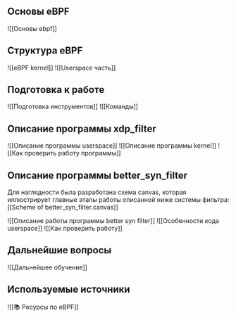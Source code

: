 ## Основы eBPF 
![[Основы ebpf]]
## Структура eBPF
![[eBPF kernel]]
![[Userspace часть]]

## Подготовка к работе
![[Подготовка инструментов]]
![[Команды]]
## Описание программы xdp_filter
![[Описание программы userspace]]
![[Описание программы kernel]]
![[Как проверить работу программы]]
## Описание программы better_syn_filter

Для наглядности была разработана схема canvas, которая иллюстрирует главные этапы работы описанной ниже системы фильтра:
[[Scheme of better_syn_filter.canvas]]

![[Описание работы программы better syn filter]]
![[Особенности кода userspace]]
![[Как проверить работу]]
## Дальнейшие вопросы

![[Дальнейшее обучение]]
## Используемые источники
![[📚 Ресурсы по eBPF]]
